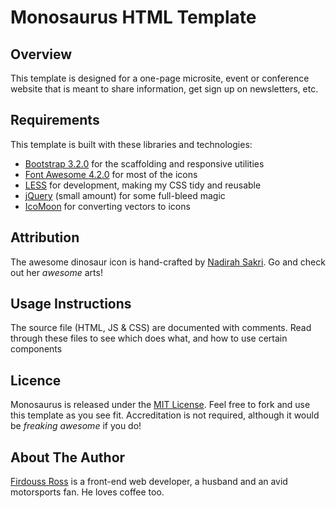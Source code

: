 Monosaurus HTML Template
========================

Overview
--------

This template is designed for a one-page microsite, event or conference website that is meant to share information, get sign up on newsletters, etc.

Requirements
------------

This template is built with these libraries and technologies:

* [Bootstrap 3.2.0](http://getbootstrap.com/) for the scaffolding and responsive utilities
* [Font Awesome 4.2.0](http://fontawesome.io/) for most of the icons
* [LESS](http://lesscss.org/) for development, making my CSS tidy and reusable
* [jQuery](http://jquery.com/) (small amount) for some full-bleed magic
* [IcoMoon](https://icomoon.io) for converting vectors to icons

Attribution
-----------

The awesome dinosaur icon is hand-crafted by [Nadirah Sakri](http://thestarofpisces.deviantart.com). Go and check out her *awesome* arts!

Usage Instructions
------------------

The source file (HTML, JS & CSS) are documented with comments. Read through these files to see which does what, and how to use certain components

Licence
-------

Monosaurus is released under the [MIT License](http://www.opensource.org/licenses/mit-license.html). Feel free to fork and use this template as you see fit. Accreditation is not required, although it would be *freaking awesome* if you do!

About The Author
----------------

[Firdouss Ross](http://ross.my) is a front-end web developer, a husband and an avid motorsports fan. He loves coffee too.